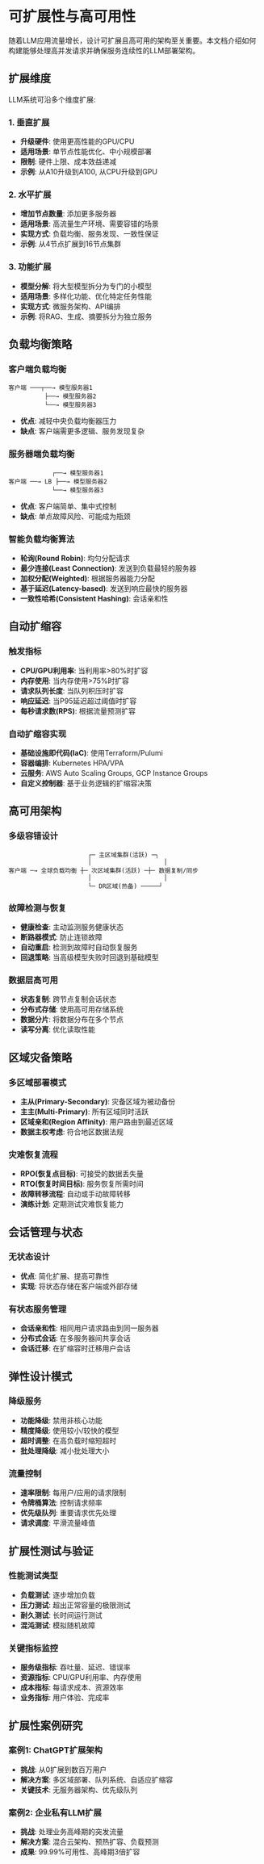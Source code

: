 # 可扩展性与高可用性

随着LLM应用流量增长，设计可扩展且高可用的架构至关重要。本文档介绍如何构建能够处理高并发请求并确保服务连续性的LLM部署架构。

## 扩展维度

LLM系统可沿多个维度扩展:

### 1. 垂直扩展
- **升级硬件**: 使用更高性能的GPU/CPU
- **适用场景**: 单节点性能优化、中小规模部署
- **限制**: 硬件上限、成本效益递减
- **示例**: 从A10升级到A100, 从CPU升级到GPU

### 2. 水平扩展
- **增加节点数量**: 添加更多服务器
- **适用场景**: 高流量生产环境、需要容错的场景
- **实现方式**: 负载均衡、服务发现、一致性保证
- **示例**: 从4节点扩展到16节点集群

### 3. 功能扩展
- **模型分解**: 将大型模型拆分为专门的小模型
- **适用场景**: 多样化功能、优化特定任务性能
- **实现方式**: 微服务架构、API编排
- **示例**: 将RAG、生成、摘要拆分为独立服务

## 负载均衡策略

### 客户端负载均衡
```
客户端 ───┬──→ 模型服务器1
          ├──→ 模型服务器2
          └──→ 模型服务器3
```
- **优点**: 减轻中央负载均衡器压力
- **缺点**: 客户端需更多逻辑、服务发现复杂

### 服务器端负载均衡
```
            ┌──→ 模型服务器1
客户端 ──→ LB ├──→ 模型服务器2
            └──→ 模型服务器3
```
- **优点**: 客户端简单、集中式控制
- **缺点**: 单点故障风险、可能成为瓶颈

### 智能负载均衡算法
- **轮询(Round Robin)**: 均匀分配请求
- **最少连接(Least Connection)**: 发送到负载最轻的服务器
- **加权分配(Weighted)**: 根据服务器能力分配
- **基于延迟(Latency-based)**: 发送到响应最快的服务器
- **一致性哈希(Consistent Hashing)**: 会话亲和性

## 自动扩缩容

### 触发指标
- **CPU/GPU利用率**: 当利用率>80%时扩容
- **内存使用**: 当内存使用>75%时扩容
- **请求队列长度**: 当队列积压时扩容
- **响应延迟**: 当P95延迟超过阈值时扩容
- **每秒请求数(RPS)**: 根据流量预测扩容

### 自动扩缩容实现
- **基础设施即代码(IaC)**: 使用Terraform/Pulumi
- **容器编排**: Kubernetes HPA/VPA
- **云服务**: AWS Auto Scaling Groups, GCP Instance Groups
- **自定义控制器**: 基于业务逻辑的扩缩容决策

## 高可用架构

### 多级容错设计
```
                      ┌─ 主区域集群(活跃) ─┐
                      │                    │
客户端 ─→ 全球负载均衡 ┼─ 次区域集群(活跃) ─┼─ 数据复制/同步
                      │                    │
                      └─ DR区域(热备) ─────┘
```

### 故障检测与恢复
- **健康检查**: 主动监测服务健康状态
- **断路器模式**: 防止连锁故障
- **自动重启**: 检测到故障时自动恢复服务
- **回退策略**: 当高级模型失败时回退到基础模型

### 数据层高可用
- **状态复制**: 跨节点复制会话状态
- **分布式存储**: 使用高可用存储系统
- **数据分片**: 将数据分布在多个节点
- **读写分离**: 优化读取性能

## 区域灾备策略

### 多区域部署模式
- **主从(Primary-Secondary)**: 灾备区域为被动备份
- **主主(Multi-Primary)**: 所有区域同时活跃
- **区域亲和(Region Affinity)**: 用户路由到最近区域
- **数据主权考虑**: 符合地区数据法规

### 灾难恢复流程
- **RPO(恢复点目标)**: 可接受的数据丢失量
- **RTO(恢复时间目标)**: 服务恢复所需时间
- **故障转移流程**: 自动或手动故障转移
- **演练计划**: 定期测试灾难恢复能力

## 会话管理与状态

### 无状态设计
- **优点**: 简化扩展、提高可靠性
- **实现**: 将状态存储在客户端或外部存储

### 有状态服务管理
- **会话亲和性**: 相同用户请求路由到同一服务器
- **分布式会话**: 在多服务器间共享会话
- **会话迁移**: 在扩缩容时迁移用户会话

## 弹性设计模式

### 降级服务
- **功能降级**: 禁用非核心功能
- **精度降级**: 使用较小/较快的模型
- **超时调整**: 在高负载时缩短超时
- **批处理降级**: 减小批处理大小

### 流量控制
- **速率限制**: 每用户/应用的请求限制
- **令牌桶算法**: 控制请求频率
- **优先级队列**: 重要请求优先处理
- **请求调度**: 平滑流量峰值

## 扩展性测试与验证

### 性能测试类型
- **负载测试**: 逐步增加负载
- **压力测试**: 超出正常容量的极限测试
- **耐久测试**: 长时间运行测试
- **混沌测试**: 模拟随机故障

### 关键指标监控
- **服务级指标**: 吞吐量、延迟、错误率
- **资源指标**: CPU/GPU利用率、内存使用
- **成本指标**: 每请求成本、资源效率
- **业务指标**: 用户体验、完成率

## 扩展性案例研究

### 案例1: ChatGPT扩展架构
- **挑战**: 从0扩展到数百万用户
- **解决方案**: 多区域部署、队列系统、自适应扩缩容
- **关键技术**: 无服务器架构、优先级队列

### 案例2: 企业私有LLM扩展
- **挑战**: 处理业务高峰期的突发流量
- **解决方案**: 混合云架构、预热扩容、负载预测
- **成果**: 99.99%可用性、高峰期3倍扩容 